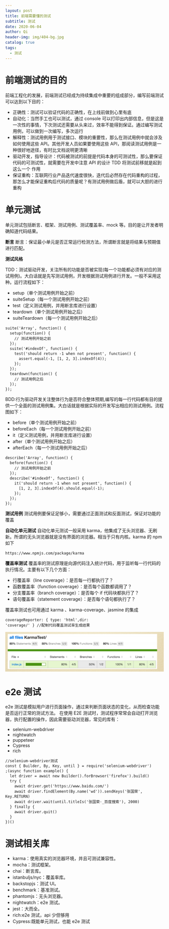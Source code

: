 ```yaml
---
layout: post
title: 前端需要懂的测试
subtitle: 测试
date: 2020-06-04
author: Qi
header-img: img/404-bg.jpg
catalog: true
tags:
  - 测试
---
```


# 前端测试的目的

前端工程化的发展，前端测试已经成为持续集成中重要的组成部分，编写前端测试可以达到以下目的：

- 正确性：测试可以验证代码的正确性，在上线前做到心里有底
- 自动化：当然手工也可以测试，通过 console 可以打印出内部信息，但是这是一次性的事情，下次测试还需要从头来过，效率不能得到保证。通过编写测试用例，可以做到一次编写，多次运行
- 解释性：测试用例用于测试接口、模块的重要性，那么在测试用例中就会涉及如何使用这些 API。其他开发人员如果要使用这些 API，那阅读测试用例是一种很好地途径，有时比文档说明更清晰
- 驱动开发，指导设计：代码被测试的前提是代码本身的可测试性，那么要保证代码的可测试性，就需要在开发中注意 API 的设计 TDD 将测试前移就是起到这么一个
  作用
- 保证重构：互联网行业产品迭代速度很快，迭代后必然存在代码重构的过程，那怎么才能保证重构后代码的质量呢？有测试用例做后盾，就可以大胆的进行重构

# 单元测试

单元测试包括断言、框架、测试用例、测试覆盖率、mock 等。目的是让开发者明确知道代码结果。

**断言**
断言：保证最小单元是否正常运行检测方法，所谓断言就是将结果与预期值进行匹配。

**测试风格**

TDD：测试驱动开发，关注所有的功能是否被实现(每一个功能都必须有对应的测试用例)。大白话就是先写测试用例，开发根据测试用例进行开发。一般不采用这种。运行流程如下：

- setup（单个测试用例开始之前）
- suiteSetup（每一个测试用例开始之前）
- test（定义测试用例，并用断言库进行设置）
- teardown（单个测试用例开始之后）
- suiteTeardown（每一个测试用例开始之后）

```
suite('Array', function() {
  setup(function() {
    // 测试用例开始之前
  });
  suite('#indexOf', function() {
    test('should return -1 when not present', function() {
      assert.equal(-1, [1, 2, 3].indexOf(4));
    });
  });
  teardown(function() {
    // 测试用例之后
  });
});
```

BDD:行为驱动开发关注整体行为是否符合整体预期,编写的每一行代码都有目的提供一个全面的测试用例集。大白话就是根据实际的开发写出相应的测试用例。流程图如下：

- before（单个测试用例开始之前）
- beforeEach（每一个测试用例开始之前）
- it（定义测试用例，并用断言库进行设置）
- after（单个测试用例开始之后）
- afterEach（每一个测试用例开始之后）

```
describe('Array', function() {
  before(function() {
    // 测试用例开始之前
  });
  describe('#indexOf', function() {
    it('should return -1 when not present', function() {
      [1, 2, 3].indexOf(4).should.equal(-1);
    });
  });
});
```

**测试用例**
测试用例要保证足够小，需要通过正面测试和反面测试，保证对功能的覆盖

**自动化单元测试**
自动化单元测试一般采用 karma，他集成了无头浏览器、无刷新。所谓的无头浏览器就是没有界面的浏览器。相当于只有内核。karma 的 npm 如下

```
https://www.npmjs.com/package/karma
```

**覆盖率测试**
覆盖率的测试原理是向源代码注入统计代码，用于监听每一行代码的执行情况。主要有以下几个方面：

- 行覆盖率（line coverage）：是否每一行都执行了？
- 函数覆盖率（function coverage）：是否每个函数都调用了？
- 分支覆盖率（branch coverage）：是否每个 if 代码块都执行了？
- 语句覆盖率（statement coverage）：是否每个语句都执行了？

覆盖率测试也可用通过 karma 、karma-coverage、jasmine 的集成

```
coverageReporter: { type: 'html',dir:
'coverage/' } //配制代码覆盖测试率生成结果
```

![Image text](/img/WechatIMG11.png)

# e2e 测试

e2e 测试是模拟用户进行页面操作，通过来判断页面状态的变化，从而检查功能是否运行正常的测试方法。
在使用 E2E 测试时，测试程序常常会自动打开浏览器，执行配置的操作，因此需要驱动浏览器，常见的库有：

- selenium-webdriver
- nightwatch
- puppeteer
- Cypress
- rich

```
//selenium-webdriver测试
const { Builder, By, Key, until } = require('selenium-webdriver')
;(async function example() {
  let driver = await new Builder().forBrowser('firefox').build()
  try {
    await driver.get('https://www.baidu.com/')
    await driver.findElement(By.name('wd')).sendKeys('张国荣', Key.RETURN)
    await driver.wait(until.titleIs('张国荣·_百度搜索'), 2000)
  } finally {
    await driver.quit()
  }
})()

```

# 测试相关库

- karma：使用真实的浏览器环境，并且可测试兼容性。
- mocha：测试框架。
- chai：断言库。
- istanbuljs/nyc：覆盖率库。
- backstopjs：测试 UI。
- benchmark：基准测试。
- phantomjs：无头浏览器。
- nightwatch：e2e 测试。
- jest：大而全。
- rich:e2e 测试，api 少但够用
- Cypress:既能单元测试，也能 e2e 测试

